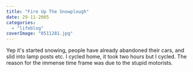 ```yaml
---
title: "Fire Up The Snowplough"
date: 29-11-2005
categories: 
  - "lifeblog"
coverImage: "0511281.jpg"
---
```


Yep it's started snowing, people have already abandoned their cars, and slid into lamp posts etc. I cycled home, it took two hours but I cycled. The reason for the immense time frame was due to the stupid motorists.
